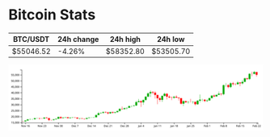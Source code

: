 # Bitcoin Stats

BTC/USDT|24h change|24h high|24h low|
|---|---|---|---|
|$55046.52|-4.26%|$58352.80|$53505.70|

<img src="./chart.svg">

